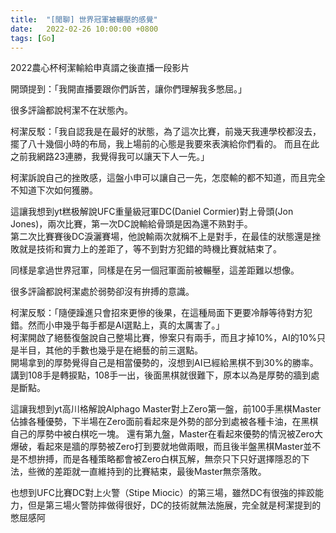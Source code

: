 ```yaml
---
title:  "[閒聊] 世界冠軍被輾壓的感覺"
date:   2022-02-26 10:00:00 +0800
tags: [Go]
---
```


  
2022農心杯柯潔輸給申真諝之後直播一段影片

開頭提到：「我開直播要跟你們訴苦，讓你們理解我多憋屈。」

  
很多評論都說柯潔不在狀態內。

柯潔反駁：「我自認我是在最好的狀態，為了這次比賽，前幾天我連學校都沒去，擺了八十幾個小時的布局，我上場前的心態是我要來表演給你們看的。 而且在此之前我網路23連勝，我覺得我可以讓天下人一先。」

柯潔訴說自己的挫敗感，這盤小申可以讓自己一先，怎麼輸的都不知道，而且完全不知道下次如何獲勝。

這讓我想到yt糕极解說UFC重量級冠軍DC(Daniel Cormier)對上骨頭(Jon Jones)，兩次比賽，第一次DC說輸給骨頭是因為還不熟對手。  
第二次比賽賽後DC淚灑賽場，他說輸兩次就稱不上是對手，在最佳的狀態還是挫敗就是技術和實力上的差距了，等不到對方犯錯的時機比賽就結束了。

同樣是拿過世界冠軍，同樣是在另一個冠軍面前被輾壓，這差距難以想像。

  
很多評論都說柯潔處於弱勢卻沒有拚搏的意識。

柯潔反駁：「隨便躁進只會招來更慘的後果，在這種局面下更要冷靜等待對方犯錯。然而小申幾乎每手都是AI選點上，真的太厲害了。」  
柯潔開啟了絕藝復盤說自己整場比賽，慘案只有兩手，而且才掉10%，AI的10%只是半目，其他的手數也幾乎是在絕藝的前三選點。  
開場拿到的厚勢覺得自己是相當優勢的，沒想到AI已經給黑棋不到30%的勝率。  
講到108手是轉捩點，108手一出，後面黑棋就很難下，原本以為是厚勢的牆到處是斷點。

這讓我想到yt高川格解說Alphago Master對上Zero第一盤，前100手黑棋Master佔據各種優勢，下半場在Zero面前看起來是外勢的部分到處被各種卡油，在黑棋自己的厚勢中被白棋吃一塊。 還有第九盤，Master在看起來優勢的情況被Zero大爆破，看起來是牆的厚勢被Zero打到要就地做兩眼，而且後半盤黑棋Master並不是不想拚搏，而是各種策略都會被Zero白棋瓦解，無奈只下只好選擇隱忍的下法，些微的差距就一直維持到的比賽結束，最後Master無奈落敗。  

也想到UFC比賽DC對上火警（Stipe Miocic）的第三場，雖然DC有很強的摔跤能力，但是第三場火警防摔做得很好，DC的技術就無法施展，完全就是柯潔提到的憋屈感阿